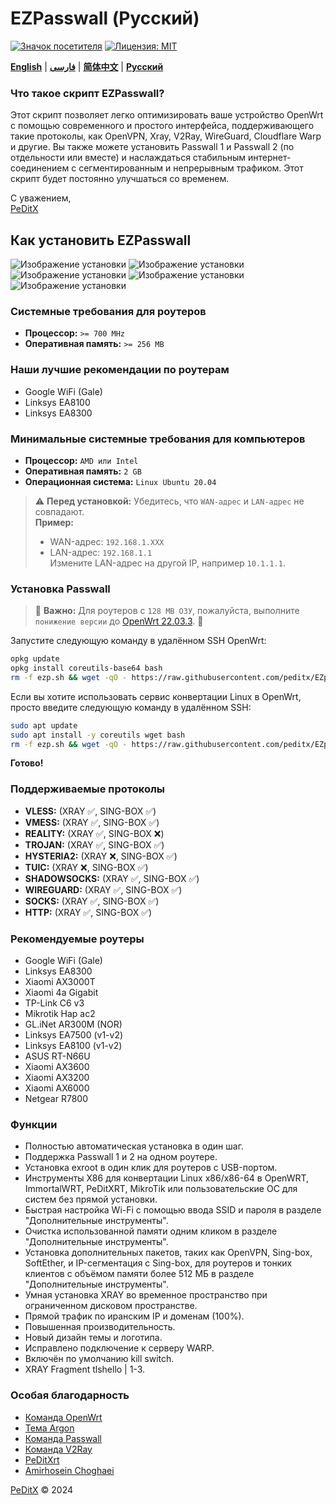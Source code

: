 # EZPasswall (Русский)

[![Значок посетителя](https://img.shields.io/badge/Chat%20on-Telegram-blue.svg)](https://t.me/peditx) [![Лицензия: MIT](https://img.shields.io/badge/License-MIT-blue.svg)](https://opensource.org/licenses/MIT)

[**English**](README.md) | [**فارسی**](README_fa.md) | [**简体中文**](README-ch.md) | [**Русский**](README_ru.md)

### Что такое скрипт EZPasswall?

Этот скрипт позволяет легко оптимизировать ваше устройство OpenWrt с помощью современного и простого интерфейса, поддерживающего такие протоколы, как OpenVPN, Xray, V2Ray, WireGuard, Cloudflare Warp и другие. Вы также можете установить Passwall 1 и Passwall 2 (по отдельности или вместе) и наслаждаться стабильным интернет-соединением с сегментированным и непрерывным трафиком. Этот скрипт будет постоянно улучшаться со временем.

С уважением,  
[PeDitX](https://github.com/peditx)

## Как установить EZPasswall
![Изображение установки](https://github.com/peditx/iranIPS/blob/1f05bc52dae7b573742e0bcccf8430c8a46b94e4/.files/lowspc/main/photo_2024-10-27_21-15-16.jpg?raw=true)
![Изображение установки](https://github.com/peditx/iranIPS/blob/ffce5c185aecd61f1d92d100593ceecb2b905235/.files/lowspc/main/photo_2024-10-27_20-03-44.jpg?raw=true)
![Изображение установки](https://github.com/peditx/iranIPS/blob/main/.files/lowspc/main/new/photo_2024-10-31_17-15-33.jpg?raw=true)
![Изображение установки](https://github.com/peditx/iranIPS/blob/main/.files/lowspc/main/new/photo_2024-10-31_17-16-35.jpg?raw=true)
![Изображение установки](https://github.com/peditx/iranIPS/blob/main/.files/lowspc/main/new/photo_2024-10-31_17-17-44.jpg?raw=true)

### Системные требования для роутеров

- **Процессор:** `>= 700 MHz`
- **Оперативная память:** `>= 256 MB`

### Наши лучшие рекомендации по роутерам

- Google WiFi (Gale)
- Linksys EA8100
- Linksys EA8300

### Минимальные системные требования для компьютеров
- **Процессор:** `AMD или Intel`
- **Оперативная память:** `2 GB`
- **Операционная система:** `Linux Ubuntu 20.04`

> ⚠ **Перед установкой:** Убедитесь, что `WAN-адрес` и `LAN-адрес` не совпадают.  
> **Пример:** 
> - WAN-адрес: `192.168.1.XXX`
> - LAN-адрес: `192.168.1.1`  
> Измените LAN-адрес на другой IP, например `10.1.1.1`.

### Установка Passwall

> 🔴 **Важно:** Для роутеров с `128 MB ОЗУ`, пожалуйста, выполните `понижение версии` до [OpenWrt 22.03.3](https://archive.openwrt.org/releases/22.03.3/targets/). 🔴

Запустите следующую команду в удалённом SSH OpenWrt:

```bash
opkg update
opkg install coreutils-base64 bash
rm -f ezp.sh && wget -qO - https://raw.githubusercontent.com/peditx/EZpasswall/refs/heads/main/ezp.b64 | awk '{print $1}' | base64 -d > ezp.sh && chmod +x ezp.sh && sh ezp.sh
```

Если вы хотите использовать сервис конвертации Linux в OpenWrt, просто введите следующую команду в удалённом SSH:

```bash
sudo apt update
sudo apt install -y coreutils wget bash
rm -f ezp.sh && wget -qO - https://raw.githubusercontent.com/peditx/EZpasswall/refs/heads/main/ezp.b64 | awk '{print $1}' | base64 -d > ezp.sh && chmod +x ezp.sh && bash ezp.sh
```
**Готово!**

### Поддерживаемые протоколы

- **VLESS:** (XRAY ✅, SING-BOX ✅)
- **VMESS:** (XRAY ✅, SING-BOX ✅)
- **REALITY:** (XRAY ✅, SING-BOX ❌)
- **TROJAN:** (XRAY ✅, SING-BOX ✅)
- **HYSTERIA2:** (XRAY ❌, SING-BOX ✅)
- **TUIC:** (XRAY ❌, SING-BOX ✅)
- **SHADOWSOCKS:** (XRAY ✅, SING-BOX ✅)
- **WIREGUARD:** (XRAY ✅, SING-BOX ✅)
- **SOCKS:** (XRAY ✅, SING-BOX ✅)
- **HTTP:** (XRAY ✅, SING-BOX ✅)

### Рекомендуемые роутеры

- Google WiFi (Gale)
- Linksys EA8300
- Xiaomi AX3000T
- Xiaomi 4a Gigabit
- TP-Link C6 v3
- Mikrotik Hap ac2
- GL.iNet AR300M (NOR)
- Linksys EA7500 (v1-v2)
- Linksys EA8100 (v1-v2)
- ASUS RT-N66U
- Xiaomi AX3600
- Xiaomi AX3200
- Xiaomi AX6000
- Netgear R7800

### Функции

- Полностью автоматическая установка в один шаг.
- Поддержка Passwall 1 и 2 на одном роутере.
- Установка exroot в один клик для роутеров с USB-портом.
- Инструменты X86 для конвертации Linux x86/x86-64 в OpenWRT, ImmortalWRT, PeDitXRT, MikroTik или пользовательские ОС для систем без прямой установки.
- Быстрая настройка Wi-Fi с помощью ввода SSID и пароля в разделе "Дополнительные инструменты".
- Очистка использованной памяти одним кликом в разделе "Дополнительные инструменты".
- Установка дополнительных пакетов, таких как OpenVPN, Sing-box, SoftEther, и IP-сегментация с Sing-box, для роутеров и тонких клиентов с объёмом памяти более 512 МБ в разделе "Дополнительные инструменты".
- Умная установка XRAY во временное пространство при ограниченном дисковом пространстве.
- Прямой трафик по иранским IP и доменам (100%).
- Повышенная производительность.
- Новый дизайн темы и логотипа.
- Исправлено подключение к серверу WARP.
- Включён по умолчанию kill switch.
- XRAY Fragment tlshello | 1-3.

### Особая благодарность

- [Команда OpenWrt](https://github.com/openwrt)
- [Тема Argon](https://github.com/jerrykuku)
- [Команда Passwall](https://github.com/xiaorouji)
- [Команда V2Ray](https://github.com/v2ray)
- [PeDitXrt](https://github.com/peditx/PeDitXrt)
- [Amirhosein Choghaei](https://github.com/amirhosseinchoghaei)

[PeDitX](https://github.com/peditx) © 2024